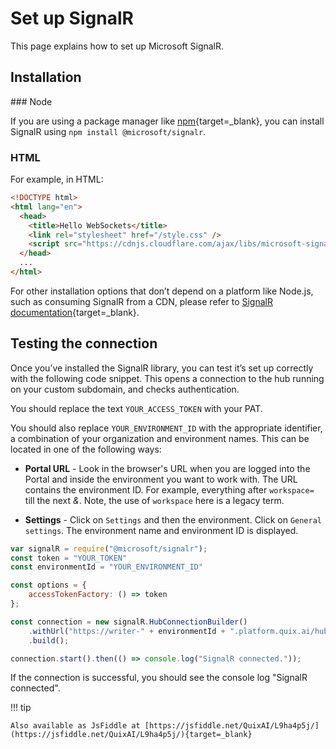 # Set up SignalR

This page explains how to set up Microsoft SignalR.

## Installation

### Node

If you are using a package manager like [npm](https://www.npmjs.com/){target=_blank}, you can install SignalR using `npm install @microsoft/signalr`. 

### HTML

 For example, in HTML:

``` html
<!DOCTYPE html>
<html lang="en">
  <head>
    <title>Hello WebSockets</title>
    <link rel="stylesheet" href="/style.css" />
    <script src="https://cdnjs.cloudflare.com/ajax/libs/microsoft-signalr/6.0.1/signalr.js"></script>
  </head>
  ...
</html>
```

For other installation options that don’t depend on a platform like Node.js, such as consuming SignalR from a CDN, please refer to [SignalR documentation](https://docs.microsoft.com/en-us/aspnet/core/signalr/javascript-client?view=aspnetcore-3.1){target=_blank}.

## Testing the connection

Once you’ve installed the SignalR library, you can test it’s set up correctly with the following code snippet. This opens a connection to the hub running on your custom subdomain, and checks authentication.

You should replace the text `YOUR_ACCESS_TOKEN` with your PAT.

You should also replace `YOUR_ENVIRONMENT_ID` with the appropriate identifier, a combination of your organization and environment names. This can be located in one of the following ways:

  - **Portal URL** - Look in the browser's URL when you are logged into the Portal and inside the environment you want to work with. The URL contains the environment ID. For example, everything after `workspace=` till the next *&*. Note, the use of `workspace` here is a legacy term.

  - **Settings** - Click on `Settings` and then the environment. Click on `General settings`. The environment name and environment ID is displayed.

```javascript
var signalR = require("@microsoft/signalr");
const token = "YOUR_TOKEN"
const environmentId = "YOUR_ENVIRONMENT_ID"

const options = {
    accessTokenFactory: () => token
};

const connection = new signalR.HubConnectionBuilder()
    .withUrl("https://writer-" + environmentId + ".platform.quix.ai/hub", options)
    .build();

connection.start().then(() => console.log("SignalR connected."));
```

If the connection is successful, you should see the console log "SignalR connected".

!!! tip 
	
	Also available as JsFiddle at [https://jsfiddle.net/QuixAI/L9ha4p5j/](https://jsfiddle.net/QuixAI/L9ha4p5j/){target=_blank}
